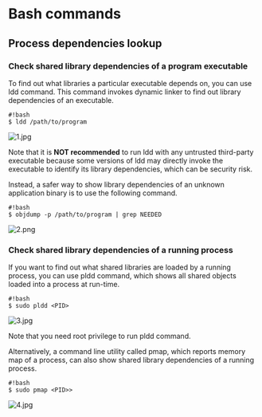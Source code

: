 # Bash commands #
## Process dependencies lookup ##
### Check shared library dependencies of a program executable ###
To find out what libraries a particular executable depends on, you can use ldd command. This command invokes dynamic linker to find out library dependencies of an executable.

```
#!bash
$ ldd /path/to/program

```
![1.jpg](https://bitbucket.org/repo/48R4X/images/159489852-1.jpg)

Note that it is **NOT recommended** to run ldd with any untrusted third-party executable because some versions of ldd may directly invoke the executable to identify its library dependencies, which can be security risk.

Instead, a safer way to show library dependencies of an unknown application binary is to use the following command.

```
#!bash
$ objdump -p /path/to/program | grep NEEDED

```

![2.png](https://bitbucket.org/repo/48R4X/images/2304139892-2.png)
### Check shared library dependencies of a running process ###
If you want to find out what shared libraries are loaded by a running process, you can use pldd command, which shows all shared objects loaded into a process at run-time.

```
#!bash
$ sudo pldd <PID>
```

![3.jpg](https://bitbucket.org/repo/48R4X/images/1488258748-3.jpg)

Note that you need root privilege to run pldd command.

Alternatively, a command line utility called pmap, which reports memory map of a process, can also show shared library dependencies of a running process.

```
#!bash
$ sudo pmap <PID>>
```
![4.jpg](https://bitbucket.org/repo/48R4X/images/2061893745-4.jpg)
